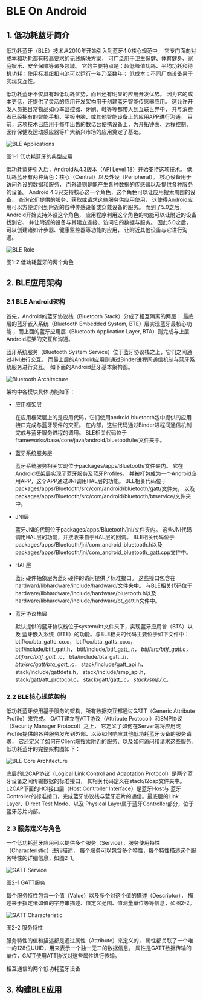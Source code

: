 
# BLE On Android

## 1. 低功耗蓝牙简介

低功耗蓝牙（BLE）技术从2010年开始引入到蓝牙4.0核心规范中。
它专门面向对成本和功耗都有较高要求的无线解决方案，
可广泛用于卫生保健、体育健身、家庭娱乐、安全保障等诸多领域。
它的主要特点是：超低峰值功耗、平均功耗和待机功耗；使用标准纽扣电池可以运行一年乃至数年；
低成本；不同厂商设备易于实现交互性。

低功耗蓝牙不仅具有超低功耗优势，而且还有明显的应用开发优势。
因为它的成本更低，还提供了灵活的应用开发架构用于创建蓝牙智能传感器应用。
这允许开发人员把日常物品如心率监控器、牙刷、鞋等等都带入到互联世界中，
并与消费者已经拥有的智能手机、平板电脑、或其他智能设备上的应用APP进行沟通。
目前，这项技术已应用于每年出售的数亿台便携设备上，为开拓钟表、远程控制、
医疗保健及运动感应器等广大新兴市场的应用奠定了基础。

![BLE Applications](./assets/ble_applications.png)

图1-1 低功耗蓝牙的典型应用

低功耗蓝牙引入后，Android从4.3版本（API Level 18）开始支持这项技术。
低功耗蓝牙有两种角色：核心（Central）以及外设（Peripheral）。
核心设备用于访问外设的数据和服务，
而外设则是能产生各种数据的传感器以及提供各种服务的设备。
Android 4.3只支持核心这一个角色，这个角色可以让应用搜索周围的设备、
查询它们提供的服务、获取或请求这些服务供应用使用，
这使得Android应用可以方便访问到附近的各种传感设备或穿戴设备的服务。
而到了5.0之后，Android开始支持外设这个角色，
应用程序利用这个角色的功能可以让附近的设备找到它、
并让附近的设备与其建立连接、访问它的数据与服务。
因此5.0之后，可以创建诸如计步器、健康监控器等功能的应用，
让附近其他设备与它进行沟通。

![BLE Role](./assets/central_peripheral.png)

图1-2 低功耗蓝牙的两个角色

## 2. BLE应用架构

### 2.1 BLE Android架构

首先，Android的蓝牙协议栈（Bluetooth Stack）分成了相互隔离的两层：
最底层的蓝牙嵌入系统（Bluetooth Embedded System, BTE）层实现蓝牙最核心功能；
而上面的蓝牙应用层（Bluetooth Application Layer, BTA）则完成与上层Android框架的交互和沟通。

蓝牙系统服务（Bluetooth System Service）位于蓝牙协议栈之上，它们之间通过JNI进行交互。
而最上层的Android应用则通过Binder进程间通信机制与蓝牙系统服务进行交互。
如下面的Android蓝牙基本架构图。

![Bluetooth Architecture](./assets/bluedroid.png)

架构中各模块具体功能如下：
- 应用框架层

    在应用框架层上的是应用代码，它们使用android.bluetooth包中提供的应用接口完成与蓝牙硬件的交互。
    在内部，这些代码通过Binder进程间通信机制完成与蓝牙服务进程的调用。
    BLE相关代码位于frameworks/base/core/java/android/bluetooth/le/文件夹中。

- 蓝牙系统服务层

    蓝牙系统服务相关实现位于packages/apps/Bluetooth/文件夹内。
    它在Android框架层实现了蓝牙服务及蓝牙Profiles，
    并被打包成为一个Android应用APP，这个APP通过JNI调用HAL层的功能。
    BLE相关代码位于packages/apps/Bluetooth/src/com/android/bluetooth/gatt/文件夹，
    以及packages/apps/Bluetooth/src/com/android/bluetooth/btservice/文件夹中。

- JNI层

    蓝牙JNI的代码位于packages/apps/Bluetooth/jni/文件夹内。
    这些JNI代码调用HAL层的功能，并接收来自于HAL层的回调。
    BLE相关代码位于packages/apps/Bluetooth/jni/com_android_bluetooth.h以及
    packages/apps/Bluetooth/jni/com_android_bluetooth_gatt.cpp文件中。

- HAL层

    蓝牙硬件抽象层为蓝牙硬件的访问提供了标准接口。
    这些接口包含在hardward/libhardware/include/hardward/文件夹中。
    与BLE相关代码位于hardware/libhardware/include/hardware/bluetooth.h以及
    hardware/libhardware/include/hardware/bt_gatt.h文件中。

- 蓝牙协议栈层

    默认提供的蓝牙协议栈位于system/bt文件夹下，实现蓝牙应用曾（BTA）以及
    蓝牙嵌入系统（BTE）的功能。与BLE相关的代码主要位于如下文件中：
    btif/co/bta_gattc_co.c，
    btif/co/bta_gatts_co.c，
    btif/include/btif_gatt.h，
    btif/include/btif_gatt_*.h，
    btif/src/btif_gatt.c，
    btif/src/btif_gatt_*.c，
    bta/include/bta_gatt_*.h，
    bta/src/gatt/bta_gatt_*.c，
    stack/include/gatt_api.h，
    stack/include/gattdefs.h，
    stack/include/smp_api.h，
    stack/gatt/att_protocol.c，
    stack/gatt/gatt_*.c，
    stack/smp/*.c。

### 2.2 BLE核心规范架构

低功耗蓝牙使用基于服务的架构，所有数据交互都通过GATT（Generic Attribute Profile）来完成。
GATT建立在ATT协议（Attribute Protocol）和SMP协议（Security Manager Protocol）之上，
它定义了如何在Server端将应用或Profile提供的各种服务发布到外部、以及如何响应其他低功耗蓝牙设备的服务请求，
它还定义了如何在Client端搜索附近的服务、以及如何访问和请求这些服务。低功耗蓝牙的完整架构图如下：

![BLE Core Architecture](./assets/gatt_stack.png)

底层的L2CAP协议（Logical Link Control and Adaptation Protocol）是两个蓝牙设备之间传输数据的标准接口，
其相关代码定义在stack/l2cap文件夹中。L2CAP下面的HCI接口层（Host Controller Interface）是蓝牙Host与
蓝牙Controller的标准接口，完成蓝牙协议栈与蓝牙芯片的通信。最底层的Link Layer、Direct Test Mode、以及
Physical Layer属于蓝牙Controller部分，位于蓝牙芯片内部。

### 2.3 服务定义与角色

一个低功耗蓝牙应用可以提供多个服务（Service），服务使用特性（Characteristic）进行描述，
每个服务可以包含多个特性，每个特性描述这个服务特性的详细信息，如图2-1。

![GATT Service](./assets/ble_infographics.png)

图2-1 GATT服务

每个服务特性包含一个值（Value）以及多个对这个值的描述（Descriptor），
描述来于指定诸如值的字符串描述、值定义范围、值测量单位等等信息，如图2-2。

![GATT Characteristic](./assets/gatt_characteristic.png)

图2-2 服务特性

服务特性的值和描述都是通过属性（Attribute）来定义的，
属性都关联了一个唯一的128位UUID，用来表示一个独一无二的数据信息。
属性是GATT数据传输的单位，GATT使用ATT协议对这些属性进行传输。

相互通信的两个低功耗蓝牙设备

## 3. 构建BLE应用


